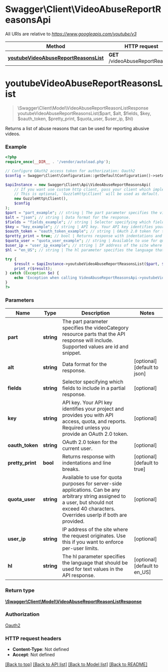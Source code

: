# Swagger\Client\VideoAbuseReportReasonsApi

All URIs are relative to *https://www.googleapis.com/youtube/v3*

Method | HTTP request | Description
------------- | ------------- | -------------
[**youtubeVideoAbuseReportReasonsList**](VideoAbuseReportReasonsApi.md#youtubeVideoAbuseReportReasonsList) | **GET** /videoAbuseReportReasons | 


# **youtubeVideoAbuseReportReasonsList**
> \Swagger\Client\Model\VideoAbuseReportReasonListResponse youtubeVideoAbuseReportReasonsList($part, $alt, $fields, $key, $oauth_token, $pretty_print, $quota_user, $user_ip, $hl)



Returns a list of abuse reasons that can be used for reporting abusive videos.

### Example
```php
<?php
require_once(__DIR__ . '/vendor/autoload.php');

// Configure OAuth2 access token for authorization: Oauth2
$config = Swagger\Client\Configuration::getDefaultConfiguration()->setAccessToken('YOUR_ACCESS_TOKEN');

$apiInstance = new Swagger\Client\Api\VideoAbuseReportReasonsApi(
    // If you want use custom http client, pass your client which implements `GuzzleHttp\ClientInterface`.
    // This is optional, `GuzzleHttp\Client` will be used as default.
    new GuzzleHttp\Client(),
    $config
);
$part = "part_example"; // string | The part parameter specifies the videoCategory resource parts that the API response will include. Supported values are id and snippet.
$alt = "json"; // string | Data format for the response.
$fields = "fields_example"; // string | Selector specifying which fields to include in a partial response.
$key = "key_example"; // string | API key. Your API key identifies your project and provides you with API access, quota, and reports. Required unless you provide an OAuth 2.0 token.
$oauth_token = "oauth_token_example"; // string | OAuth 2.0 token for the current user.
$pretty_print = true; // bool | Returns response with indentations and line breaks.
$quota_user = "quota_user_example"; // string | Available to use for quota purposes for server-side applications. Can be any arbitrary string assigned to a user, but should not exceed 40 characters. Overrides userIp if both are provided.
$user_ip = "user_ip_example"; // string | IP address of the site where the request originates. Use this if you want to enforce per-user limits.
$hl = "en_US"; // string | The hl parameter specifies the language that should be used for text values in the API response.

try {
    $result = $apiInstance->youtubeVideoAbuseReportReasonsList($part, $alt, $fields, $key, $oauth_token, $pretty_print, $quota_user, $user_ip, $hl);
    print_r($result);
} catch (Exception $e) {
    echo 'Exception when calling VideoAbuseReportReasonsApi->youtubeVideoAbuseReportReasonsList: ', $e->getMessage(), PHP_EOL;
}
?>
```

### Parameters

Name | Type | Description  | Notes
------------- | ------------- | ------------- | -------------
 **part** | **string**| The part parameter specifies the videoCategory resource parts that the API response will include. Supported values are id and snippet. |
 **alt** | **string**| Data format for the response. | [optional] [default to json]
 **fields** | **string**| Selector specifying which fields to include in a partial response. | [optional]
 **key** | **string**| API key. Your API key identifies your project and provides you with API access, quota, and reports. Required unless you provide an OAuth 2.0 token. | [optional]
 **oauth_token** | **string**| OAuth 2.0 token for the current user. | [optional]
 **pretty_print** | **bool**| Returns response with indentations and line breaks. | [optional] [default to true]
 **quota_user** | **string**| Available to use for quota purposes for server-side applications. Can be any arbitrary string assigned to a user, but should not exceed 40 characters. Overrides userIp if both are provided. | [optional]
 **user_ip** | **string**| IP address of the site where the request originates. Use this if you want to enforce per-user limits. | [optional]
 **hl** | **string**| The hl parameter specifies the language that should be used for text values in the API response. | [optional] [default to en_US]

### Return type

[**\Swagger\Client\Model\VideoAbuseReportReasonListResponse**](../Model/VideoAbuseReportReasonListResponse.md)

### Authorization

[Oauth2](../../README.md#Oauth2)

### HTTP request headers

 - **Content-Type**: Not defined
 - **Accept**: Not defined

[[Back to top]](#) [[Back to API list]](../../README.md#documentation-for-api-endpoints) [[Back to Model list]](../../README.md#documentation-for-models) [[Back to README]](../../README.md)


